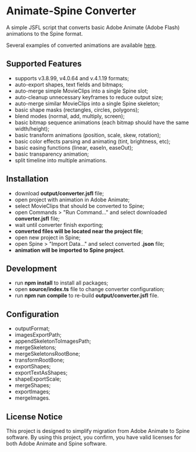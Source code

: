 # Animate-Spine Converter

A simple JSFL script that converts basic Adobe Animate (Adobe Flash) animations to the Spine format.

Several examples of converted animations are available [here](https://dmn-chumak.github.io/animate-spine-converter/example/examples.html).

## Supported Features

- supports v3.8.99, v4.0.64 and v.4.1.19 formats;
- auto-export shapes, text fields and bitmaps;
- auto-merge simple MovieClips into a single Spine slot;
- auto-cleanup unnecessary keyframes to reduce output size;
- auto-merge similar MovieClips into a single Spine skeleton;
- basic shape masks (rectangles, circles, polygons);
- blend modes (normal, add, multiply, screen);
- basic bitmap sequence animations (each bitmap should have the same width/height);
- basic transform animations (position, scale, skew, rotation);
- basic color effects parsing and animating (tint, brightness, etc);
- basic easing functions (linear, easeIn, easeOut);
- basic transparency animation;
- split timeline into multiple animations.

## Installation

- download **output/converter.jsfl** file;
- open project with animation in Adobe Animate;
- select MovieClips that should be converted to Spine;
- open Commands > "Run Command..." and select downloaded **converter.jsfl** file;
- wait until converter finish exporting;
- **converted files will be located near the project file**;
- open new project in Spine;
- open Spine > "Import Data..." and select converted **.json** file;
- **animation will be imported to Spine project**.

## Development

- run **npm install** to install all packages;
- open **source/index.ts** file to change converter configuration;
- run **npm run compile** to re-build **output/converter.jsfl** file.

## Configuration

- outputFormat;
- imagesExportPath;
- appendSkeletonToImagesPath;
- mergeSkeletons;
- mergeSkeletonsRootBone;
- transformRootBone;
- exportShapes;
- exportTextAsShapes;
- shapeExportScale;
- mergeShapes;
- exportImages;
- mergeImages.

## License Notice

This project is designed to simplify migration from Adobe Animate to Spine software.
By using this project, you confirm, you have valid licenses for both Adobe Animate and Spine software.
